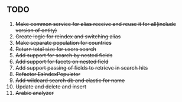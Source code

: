 ## TODO

1. ~~Make common service for alias receive and reuse it for all(include version of entity)~~
2. ~~Create logic for reindex and switching alias~~
3. ~~Make separate population for countries~~
4. ~~Return total size for users search~~
5. ~~Add support for search by nested fields~~
6. ~~Add support for facets on nested field~~
7. ~~Add support passing of fields to retrieve in search hits~~
8. ~~Refactor EsIndexPopulator~~
9. ~~Add wildcard search db and elastic for name~~
10. ~~Update and delete and insert~~
11. ~~Arabic analyzer~~